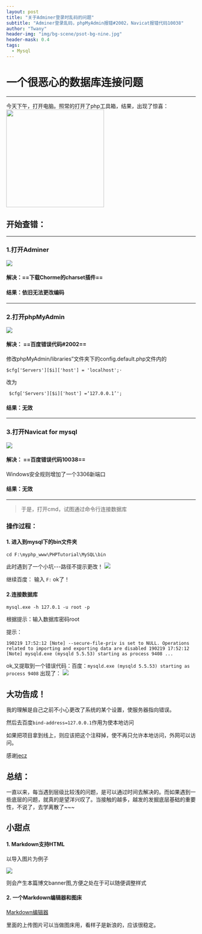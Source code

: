 ```yaml
---
layout: post
title: "关于Adminer登录时乱码的问题"
subtitle: "Adminer登录乱码，phpMyAdmin报错#2002，Navicat报错代码10038"
author: "Twany"
header-img: "img/bg-scene/psot-bg-nine.jpg"
header-mask: 0.4
tags:
  - Mysql
---
```


# 一个很恶心的数据库连接问题


***

今天下午，打开电脑。照常的打开了php工具箱，结果，出现了惊喜：
<img class="shadow" src="/img/in-post/mysql-mess/phpStudy.png" width="260">


## 开始查错：
***

### 1.打开Adminer
<img class="shadow" src="/img/in-post/mysql-mess/adminer.png">


#### 解决：==下载Chorme的charset插件==

#### 结果：**依旧无法更改编码**
***

### 2.打开phpMyAdmin
<img class="shadow" src="/img/in-post/mysql-mess/phpMyAdmin.png">

#### 解决： ==百度错误代码#2002==

修改phpMyAdmin/libraries”文件夹下的config.default.php文件内的

`$cfg['Servers'][$i]['host'] = 'localhost';·`

改为

` $cfg['Servers'][$i]['host'] =‘127.0.0.1’';` 

#### 结果：**无效**

***
### 3.打开Navicat for mysql
<img class="shadow" src="/img/in-post/mysql-mess/navicat.png">

#### 解决： ==百度错误代码10038==
Windows安全规则增加了一个3306新端口

#### 结果：**无效**

***

> 于是，打开cmd，试图通过命令行连接数据库

### 操作过程：

#### 1. 进入到mysql下的bin文件夹 
`cd F:\myphp_www\PHPTutorial\MySQL\bin`

此时遇到了一个小坑---路径不提示更改！
<img class="shadow" src="/img/in-post/mysql-mess/cmd.png">

继续百度：
输入 `F:` ok了！


#### 2.连接数据库
`mysql.exe -h 127.0.1 -u root -p`

根据提示：输入数据库密码root

提示：

`
190219 17:52:12 [Note] --secure-file-priv is set to NULL. Operations related to importing and exporting data are disabled
190219 17:52:12 [Note] mysqld.exe (mysqld 5.5.53) starting as process 9408 ...
`

ok,又提取到一个错误代码：百度：`mysqld.exe (mysqld 5.5.53) starting as process 9408`
出现了：
<img class="shadow" src="/img/in-post/mysql-mess/solve.png">

## 大功告成！

我的理解是自己之前不小心更改了系统的某个设置，使服务器指向错误。

然后去百度`bind-address=127.0.0.1`作用为使本地访问

如果把项目拿到线上，则应该把这个注释掉，使不再只允许本地访问，外网可以访问。

感谢[jecz](https://www.cnblogs.com/jecyhw/p/3512504.html)

## 总结：
一直以来，每当遇到层级比较浅的问题，是可以通过时间去解决的。而如果遇到一些底层的问题，就真的是望洋兴叹了。当接触的越多，越发的发掘底层基础的重要性，不说了，去学离散了~~~


## 小甜点
#### 1. Markdown支持HTML

以导入图片为例子

<img class="shadow" src="/img/in-post/mysql-mess/img.png">



则会产生本篇博文banner图,方便之处在于可以随便调整样式

#### 2. 一个Markdown编辑器和图床

[Markdown编辑器](https://ch957869975.github.io/md-editor/dist/)

里面的上传图片可以当做图床用，看样子是新浪的，应该很稳定。






